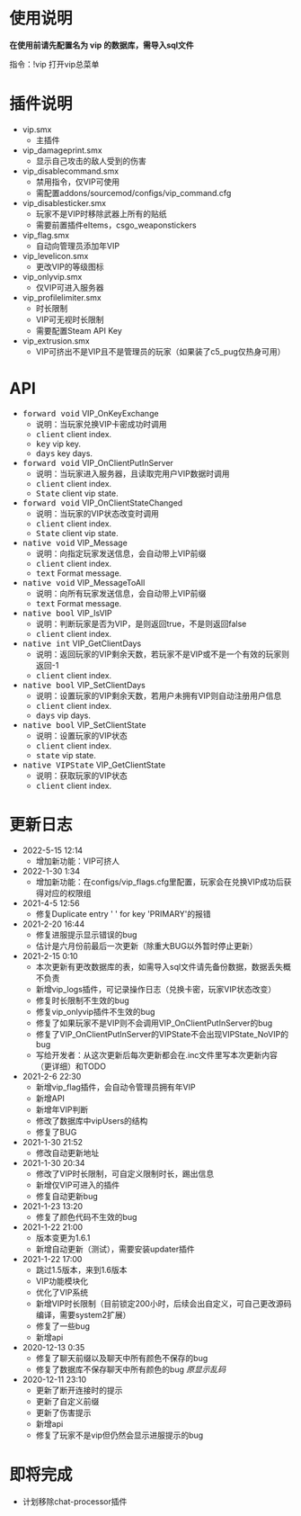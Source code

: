 # 使用说明
**在使用前请先配置名为 vip 的数据库，需导入sql文件**

指令：!vip 打开vip总菜单

# 插件说明

- vip.smx
  - 主插件
- vip_damageprint.smx
  - 显示自己攻击的敌人受到的伤害
- vip_disablecommand.smx
  - 禁用指令，仅VIP可使用
  - 需配置addons/sourcemod/configs/vip_command.cfg
- vip_disablesticker.smx
  - 玩家不是VIP时移除武器上所有的贴纸
  - 需要前置插件eItems，csgo_weaponstickers
- vip_flag.smx
  - 自动向管理员添加年VIP
- vip_levelicon.smx
  - 更改VIP的等级图标
- vip_onlyvip.smx
  - 仅VIP可进入服务器
- vip_profilelimiter.smx
  - 时长限制
  - VIP可无视时长限制
  - 需要配置Steam API Key
- vip_extrusion.smx
  - VIP可挤出不是VIP且不是管理员的玩家（如果装了c5_pug仅热身可用）

# API
- <kbd>forward void</kbd> VIP_OnKeyExchange
    - 说明：当玩家兑换VIP卡密成功时调用
    - <kbd>client</kbd> client index.
    - <kbd>key</kbd> vip key.
    - <kbd>days</kbd> key days.
- <kbd>forward void</kbd> VIP_OnClientPutInServer
    - 说明：当玩家进入服务器，且读取完用户VIP数据时调用
    - <kbd>client</kbd> client index.
    - <kbd>State</kbd> client vip state.
- <kbd>forward void</kbd> VIP_OnClientStateChanged
    - 说明：当玩家的VIP状态改变时调用
    - <kbd>client</kbd> client index.
    - <kbd>State</kbd> client vip state.
- <kbd>native void</kbd> VIP_Message
    - 说明：向指定玩家发送信息，会自动带上VIP前缀
    - <kbd>client</kbd> client index.
    - <kbd>text</kbd> Format message.
- <kbd>native void</kbd> VIP_MessageToAll
    - 说明：向所有玩家发送信息，会自动带上VIP前缀
    - <kbd>text</kbd> Format message.
- <kbd>native bool</kbd> VIP_IsVIP
    - 说明：判断玩家是否为VIP，是则返回true，不是则返回false
    - <kbd>client</kbd> client index.
- <kbd>native int</kbd> VIP_GetClientDays
    - 说明：返回玩家的VIP剩余天数，若玩家不是VIP或不是一个有效的玩家则返回-1
    - <kbd>client</kbd> client index.
- <kbd>native bool</kbd> VIP_SetClientDays
    - 说明：设置玩家的VIP剩余天数，若用户未拥有VIP则自动注册用户信息
    - <kbd>client</kbd> client index.
    - <kbd>days</kbd> vip days.
- <kbd>native bool</kbd> VIP_SetClientState
    - 说明：设置玩家的VIP状态
    - <kbd>client</kbd> client index.
    - <kbd>state</kbd> vip state.
- <kbd>native VIPState</kbd> VIP_GetClientState
    - 说明：获取玩家的VIP状态
    - <kbd>client</kbd> client index.
# 更新日志

- 2022-5-15 12:14
  - 增加新功能：VIP可挤人
- 2022-1-30 1:34
  - 增加新功能：在configs/vip_flags.cfg里配置，玩家会在兑换VIP成功后获得对应的权限组
- 2021-4-5 12:56
  - 修复Duplicate entry ' ' for key 'PRIMARY'的报错
- 2021-2-20 16:44
  - 修复进服提示显示错误的bug
  - 估计是六月份前最后一次更新（除重大BUG以外暂时停止更新）
- 2021-2-15 0:10
  - 本次更新有更改数据库的表，如需导入sql文件请先备份数据，数据丢失概不负责
  - 新增vip_logs插件，可记录操作日志（兑换卡密，玩家VIP状态改变）
  - 修复时长限制不生效的bug
  - 修复vip_onlyvip插件不生效的bug
  - 修复了如果玩家不是VIP则不会调用VIP_OnClientPutInServer的bug
  - 修复了VIP_OnClientPutInServer的VIPState不会出现VIPState_NoVIP的bug
  - 写给开发者：从这次更新后每次更新都会在.inc文件里写本次更新内容（更详细）和TODO
- 2021-2-6 22:30
  - 新增vip_flag插件，会自动令管理员拥有年VIP
  - 新增API
  - 新增年VIP判断
  - 修改了数据库中vipUsers的结构
  - 修复了BUG
- 2021-1-30 21:52
  - 修改自动更新地址
- 2021-1-30 20:34
  - 修改了VIP时长限制，可自定义限制时长，踢出信息
  - 新增仅VIP可进入的插件
  - 修复自动更新bug
- 2021-1-23 13:20
  - 修复了颜色代码不生效的bug
- 2021-1-22 21:00
  - 版本变更为1.6.1
  - 新增自动更新（测试），需要安装updater插件
- 2021-1-22 17:00
  - 跳过1.5版本，来到1.6版本
  - VIP功能模块化
  - 优化了VIP系统
  - 新增VIP时长限制（目前锁定200小时，后续会出自定义，可自己更改源码编译，需要system2扩展）
  - 修复了一些bug
  - 新增api
- 2020-12-13 0:35
  - 修复了聊天前缀以及聊天中所有颜色不保存的bug
  - 修复了数据库不保存聊天中所有颜色的bug *原显示乱码*
- 2020-12-11 23:10
  - 更新了断开连接时的提示
  - 更新了自定义前缀
  - 更新了伤害提示
  - 新增api
  - 修复了玩家不是vip但仍然会显示进服提示的bug
# 即将完成

- 计划移除chat-processor插件
